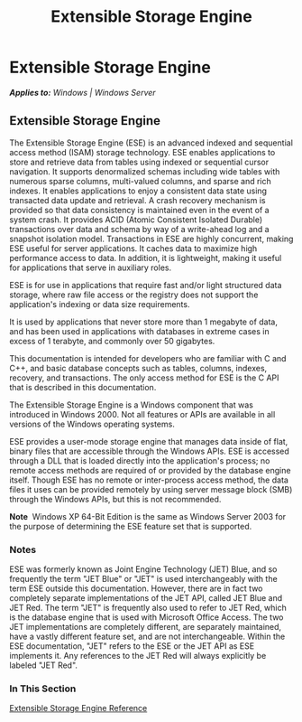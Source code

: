 ﻿---
title: Extensible Storage Engine
TOCTitle: Extensible Storage Engine
ms:assetid: 5c485eff-4329-4dc1-aa45-fb66e6554792
ms:mtpsurl: https://msdn.microsoft.com/library/Gg269259(v=EXCHG.10)
ms:contentKeyID: 32765561
ms.date: 04/11/2016
ms.topic: article
---

# Extensible Storage Engine


_**Applies to:** Windows | Windows Server_

## Extensible Storage Engine

The Extensible Storage Engine (ESE) is an advanced indexed and sequential access method (ISAM) storage technology. ESE enables applications to store and retrieve data from tables using indexed or sequential cursor navigation. It supports denormalized schemas including wide tables with numerous sparse columns, multi-valued columns, and sparse and rich indexes. It enables applications to enjoy a consistent data state using transacted data update and retrieval. A crash recovery mechanism is provided so that data consistency is maintained even in the event of a system crash. It provides ACID (Atomic Consistent Isolated Durable) transactions over data and schema by way of a write-ahead log and a snapshot isolation model. Transactions in ESE are highly concurrent, making ESE useful for server applications. It caches data to maximize high performance access to data. In addition, it is lightweight, making it useful for applications that serve in auxiliary roles.

ESE is for use in applications that require fast and/or light structured data storage, where raw file access or the registry does not support the application's indexing or data size requirements.

It is used by applications that never store more than 1 megabyte of data, and has been used in applications with databases in extreme cases in excess of 1 terabyte, and commonly over 50 gigabytes.

This documentation is intended for developers who are familiar with C and C++, and basic database concepts such as tables, columns, indexes, recovery, and transactions. The only access method for ESE is the C API that is described in this documentation.

The Extensible Storage Engine is a Windows component that was introduced in Windows 2000. Not all features or APIs are available in all versions of the Windows operating systems.

ESE provides a user-mode storage engine that manages data inside of flat, binary files that are accessible through the Windows APIs. ESE is accessed through a DLL that is loaded directly into the application's process; no remote access methods are required of or provided by the database engine itself. Though ESE has no remote or inter-process access method, the data files it uses can be provided remotely by using server message block (SMB) through the Windows APIs, but this is not recommended.

**Note**  Windows XP 64-Bit Edition is the same as Windows Server 2003 for the purpose of determining the ESE feature set that is supported.

### Notes

ESE was formerly known as Joint Engine Technology (JET) Blue, and so frequently the term "JET Blue" or "JET" is used interchangeably with the term ESE outside this documentation. However, there are in fact two completely separate implementations of the JET API, called JET Blue and JET Red. The term "JET" is frequently also used to refer to JET Red, which is the database engine that is used with Microsoft Office Access. The two JET implementations are completely different, are separately maintained, have a vastly different feature set, and are not interchangeable. Within the ESE documentation, "JET" refers to the ESE or the JET API as ESE implements it. Any references to the JET Red will always explicitly be labeled "JET Red".

### In This Section

[Extensible Storage Engine Reference](./extensible-storage-engine-reference.md)